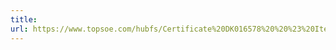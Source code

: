 ```yaml
---
title: 
url: https://www.topsoe.com/hubfs/Certificate%20DK016578%20%20%23%20Item%2045001%202023.pdf
---
```


